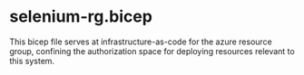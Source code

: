 # selenium-rg.bicep

This bicep file serves at infrastructure-as-code for the azure resource group, confining the authorization space for deploying resources relevant to this system.